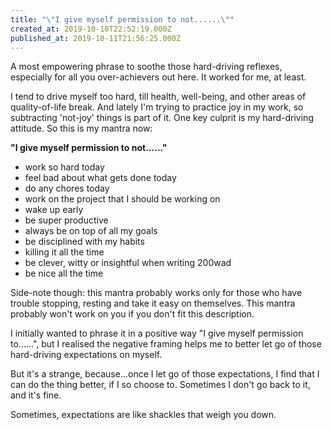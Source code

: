 ```yaml
---
title: "\"I give myself permission to not......\""
created_at: 2019-10-10T22:52:19.000Z
published_at: 2019-10-11T21:56:25.000Z
---
```

A most empowering phrase to soothe those hard-driving reflexes, especially for all you over-achievers out here. It worked for me, at least.

  

I tend to drive myself too hard, till health, well-being, and other areas of quality-of-life break. And lately I'm trying to practice joy in my work, so subtracting 'not-joy' things is part of it. One key culprit is my hard-driving attitude. So this is my mantra now:

  

**"I give myself permission to not......"**

  

*   work so hard today
*   feel bad about what gets done today
*   do any chores today
*   work on the project that I should be working on
*   wake up early
*   be super productive
*   always be on top of all my goals
*   be disciplined with my habits
*   killing it all the time
*   be clever, witty or insightful when writing 200wad
*   be nice all the time

  

Side-note though: this mantra probably works only for those who have trouble stopping, resting and take it easy on themselves. This mantra probably won't work on you if you don't fit this description.

  

I initially wanted to phrase it in a positive way "I give myself permission to......", but I realised the negative framing helps me to better let go of those hard-driving expectations on myself. 

  

But it's a strange, because...once I let go of those expectations, I find that I can do the thing better, if I so choose to. Sometimes I don't go back to it, and it's fine. 

  

Sometimes, expectations are like shackles that weigh you down.
